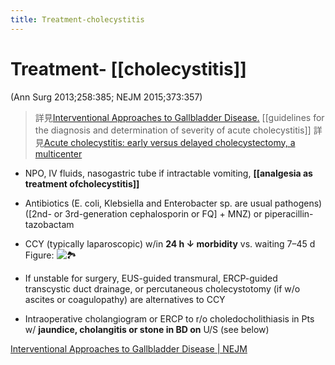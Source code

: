 ```yaml
---
title: Treatment-cholecystitis
---
```

# Treatment- [[cholecystitis]]

 (Ann Surg 2013;258:385; NEJM 2015;373:357)
> 詳見[Interventional Approaches to Gallbladder Disease.](https://www.ncbi.nlm.nih.gov/pubmed/26200981)
> [[guidelines for the diagnosis and determination of severity of acute cholecystitis]]
> 詳見[Acute cholecystitis: early versus delayed cholecystectomy, a multicenter ](https://www.ncbi.nlm.nih.gov/pubmed/24022431)

* NPO, IV fluids, nasogastric tube if intractable vomiting, **[[analgesia as treatment ofcholecystitis]]**

* Antibiotics (E. coli, Klebsiella and Enterobacter sp. are usual pathogens) ([2nd- or 3rd-generation cephalosporin or FQ] + MNZ) or piperacillin-tazobactam

* CCY (typically laparoscopic) w/in **24 h ↓ morbidity** vs. waiting 7–45 d
Figure: ![🏞️](https://i.imgur.com/aefKJOY.jpg)

* If unstable for surgery, EUS-guided transmural, ERCP-guided transcystic duct drainage, or percutaneous cholecystotomy (if w/o ascites or coagulopathy) are alternatives to CCY

* Intraoperative cholangiogram or ERCP to r/o choledocholithiasis in Pts w/ **jaundice, cholangitis or stone in BD on** U/S (see below)

[Interventional Approaches to Gallbladder Disease | NEJM](https://www.nejm.org/doi/10.1056/NEJMra1411372?url_ver=Z39.88-2003&rfr_id=ori:rid:crossref.org&rfr_dat=cr_pub%20%200pubmed)

